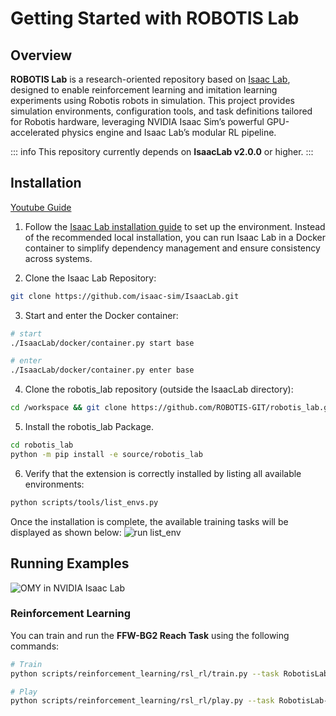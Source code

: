 # Getting Started with ROBOTIS Lab

## Overview

**ROBOTIS Lab** is a research-oriented repository based on [Isaac Lab](https://isaac-sim.github.io/IsaacLab), designed to enable reinforcement learning and imitation learning experiments using Robotis robots in simulation.
This project provides simulation environments, configuration tools, and task definitions tailored for Robotis hardware, leveraging NVIDIA Isaac Sim’s powerful GPU-accelerated physics engine and Isaac Lab’s modular RL pipeline.

::: info
This repository currently depends on **IsaacLab v2.0.0** or higher.
:::

## Installation
[Youtube Guide](https://www.youtube.com/watch?v=GHkyxmOy5-I)

1. Follow the [Isaac Lab installation guide](https://isaac-sim.github.io/IsaacLab/main/source/setup/installation/index.html) to set up the environment.
  Instead of the recommended local installation, you can run Isaac Lab in a Docker container to simplify dependency management and ensure consistency across systems.

2. Clone the Isaac Lab Repository:
  ```bash
  git clone https://github.com/isaac-sim/IsaacLab.git
  ```

3. Start and enter the Docker container:
  ```bash
  # start
  ./IsaacLab/docker/container.py start base

  # enter
  ./IsaacLab/docker/container.py enter base
  ```


4. Clone the robotis_lab repository (outside the IsaacLab directory):

  ```bash
  cd /workspace && git clone https://github.com/ROBOTIS-GIT/robotis_lab.git
  ```

5. Install the robotis_lab Package.

  ```bash
  cd robotis_lab
  python -m pip install -e source/robotis_lab
  ```

6. Verify that the extension is correctly installed by listing all available environments:

  ```bash
  python scripts/tools/list_envs.py
  ```

  Once the installation is complete, the available training tasks will be displayed as shown below:
  ![run list_env](/simulation/all/isaaclab_list_envs.png)

## Running Examples
![OMY in NVIDIA Isaac Lab](/simulation/omy/omy_isaac_lab2.png)

### Reinforcement Learning

You can train and run the **FFW-BG2 Reach Task** using the following commands:

```bash
# Train
python scripts/reinforcement_learning/rsl_rl/train.py --task RobotisLab-Reach-OMY-v0 --num_envs=512 --headless

# Play
python scripts/reinforcement_learning/rsl_rl/play.py --task RobotisLab-Reach-OMY-v0 --num_envs=16
```
